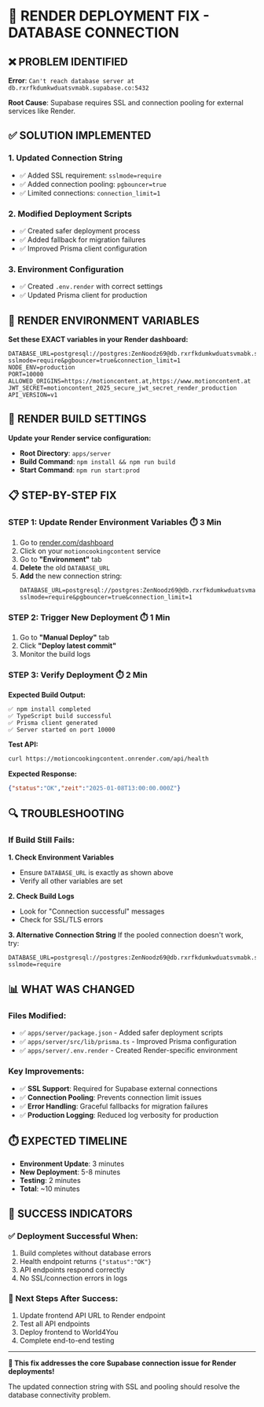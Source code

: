 # 🔧 RENDER DEPLOYMENT FIX - DATABASE CONNECTION

## ❌ **PROBLEM IDENTIFIED**

**Error**: `Can't reach database server at db.rxrfkdumkwduatsvmabk.supabase.co:5432`

**Root Cause**: Supabase requires SSL and connection pooling for external services like Render.

## ✅ **SOLUTION IMPLEMENTED**

### **1. Updated Connection String**
- ✅ Added SSL requirement: `sslmode=require`
- ✅ Added connection pooling: `pgbouncer=true`
- ✅ Limited connections: `connection_limit=1`

### **2. Modified Deployment Scripts**
- ✅ Created safer deployment process
- ✅ Added fallback for migration failures
- ✅ Improved Prisma client configuration

### **3. Environment Configuration**
- ✅ Created `.env.render` with correct settings
- ✅ Updated Prisma client for production

## 🚀 **RENDER ENVIRONMENT VARIABLES**

**Set these EXACT variables in your Render dashboard:**

```env
DATABASE_URL=postgresql://postgres:ZenNoodz69@db.rxrfkdumkwduatsvmabk.supabase.co:5432/postgres?sslmode=require&pgbouncer=true&connection_limit=1
NODE_ENV=production
PORT=10000
ALLOWED_ORIGINS=https://motioncontent.at,https://www.motioncontent.at
JWT_SECRET=motioncontent_2025_secure_jwt_secret_render_production
API_VERSION=v1
```

## 🔧 **RENDER BUILD SETTINGS**

**Update your Render service configuration:**

- **Root Directory**: `apps/server`
- **Build Command**: `npm install && npm run build`
- **Start Command**: `npm run start:prod`

## 📋 **STEP-BY-STEP FIX**

### **STEP 1: Update Render Environment Variables** ⏱️ 3 Min

1. Go to [render.com/dashboard](https://render.com/dashboard)
2. Click on your `motioncookingcontent` service
3. Go to **"Environment"** tab
4. **Delete** the old `DATABASE_URL`
5. **Add** the new connection string:
   ```
   DATABASE_URL=postgresql://postgres:ZenNoodz69@db.rxrfkdumkwduatsvmabk.supabase.co:5432/postgres?sslmode=require&pgbouncer=true&connection_limit=1
   ```

### **STEP 2: Trigger New Deployment** ⏱️ 1 Min

1. Go to **"Manual Deploy"** tab
2. Click **"Deploy latest commit"**
3. Monitor the build logs

### **STEP 3: Verify Deployment** ⏱️ 2 Min

**Expected Build Output:**
```
✅ npm install completed
✅ TypeScript build successful
✅ Prisma client generated
✅ Server started on port 10000
```

**Test API:**
```bash
curl https://motioncookingcontent.onrender.com/api/health
```

**Expected Response:**
```json
{"status":"OK","zeit":"2025-01-08T13:00:00.000Z"}
```

## 🔍 **TROUBLESHOOTING**

### **If Build Still Fails:**

**1. Check Environment Variables**
- Ensure `DATABASE_URL` is exactly as shown above
- Verify all other variables are set

**2. Check Build Logs**
- Look for "Connection successful" messages
- Check for SSL/TLS errors

**3. Alternative Connection String**
If the pooled connection doesn't work, try:
```env
DATABASE_URL=postgresql://postgres:ZenNoodz69@db.rxrfkdumkwduatsvmabk.supabase.co:5432/postgres?sslmode=require
```

## 📊 **WHAT WAS CHANGED**

### **Files Modified:**
- ✅ `apps/server/package.json` - Added safer deployment scripts
- ✅ `apps/server/src/lib/prisma.ts` - Improved Prisma configuration
- ✅ `apps/server/.env.render` - Created Render-specific environment

### **Key Improvements:**
- ✅ **SSL Support**: Required for Supabase external connections
- ✅ **Connection Pooling**: Prevents connection limit issues
- ✅ **Error Handling**: Graceful fallbacks for migration failures
- ✅ **Production Logging**: Reduced log verbosity for production

## ⏱️ **EXPECTED TIMELINE**

- **Environment Update**: 3 minutes
- **New Deployment**: 5-8 minutes
- **Testing**: 2 minutes
- **Total**: ~10 minutes

## 🎉 **SUCCESS INDICATORS**

### **✅ Deployment Successful When:**
1. Build completes without database errors
2. Health endpoint returns `{"status":"OK"}`
3. API endpoints respond correctly
4. No SSL/connection errors in logs

### **🔄 Next Steps After Success:**
1. Update frontend API URL to Render endpoint
2. Test all API endpoints
3. Deploy frontend to World4You
4. Complete end-to-end testing

---

**🚀 This fix addresses the core Supabase connection issue for Render deployments!**

The updated connection string with SSL and pooling should resolve the database connectivity problem.
